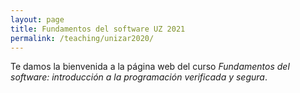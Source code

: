 ```yaml
---
layout: page
title: Fundamentos del software UZ 2021
permalink: /teaching/unizar2020/
---
```


Te damos la bienvenida a la página web del curso *Fundamentos del software:
introducción a la programación verificada y segura*.
